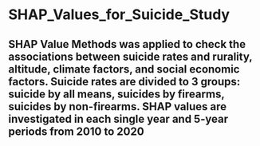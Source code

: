 # SHAP_Values_for_Suicide_Study
## SHAP Value Methods was applied to check the associations between suicide rates and rurality, altitude, climate factors, and social economic factors. Suicide rates are divided to 3 groups: suicide by all means, suicides by firearms, suicides by non-firearms. SHAP values are investigated in each single year and 5-year periods from 2010 to 2020
